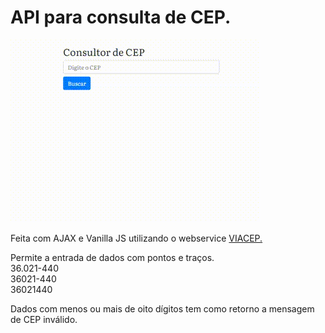 # API para consulta de CEP.


![Gif de Exemplo](https://github.com/xWinnS/ConsultorDeCep/blob/master/example.gif)



Feita com AJAX e Vanilla JS utilizando o webservice [VIACEP.](https://viacep.com.br) 

Permite a entrada de dados com pontos e traços.<br/>
 36.021-440<br/>
 36021-440<br/>
 36021440<br/>

Dados com menos ou mais de oito dígitos tem como retorno a mensagem de CEP inválido.

